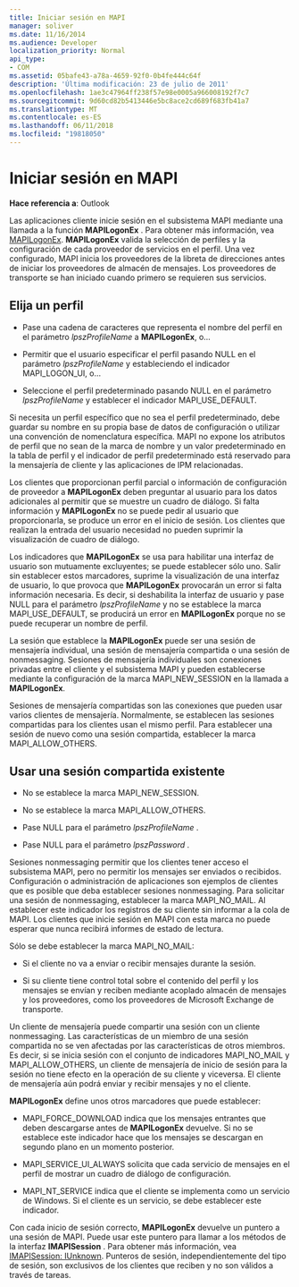 ```yaml
---
title: Iniciar sesión en MAPI
manager: soliver
ms.date: 11/16/2014
ms.audience: Developer
localization_priority: Normal
api_type:
- COM
ms.assetid: 05bafe43-a78a-4659-92f0-0b4fe444c64f
description: 'Última modificación: 23 de julio de 2011'
ms.openlocfilehash: 1ae3c47964ff238f57e98e0005a966008192f7c7
ms.sourcegitcommit: 9d60cd82b5413446e5bc8ace2cd689f683fb41a7
ms.translationtype: MT
ms.contentlocale: es-ES
ms.lasthandoff: 06/11/2018
ms.locfileid: "19818050"
---
```

# <a name="logging-on-to-mapi"></a>Iniciar sesión en MAPI
 
**Hace referencia a**: Outlook 
  
Las aplicaciones cliente inicie sesión en el subsistema MAPI mediante una llamada a la función **MAPILogonEx** . Para obtener más información, vea [MAPILogonEx](mapilogonex.md). **MAPILogonEx** valida la selección de perfiles y la configuración de cada proveedor de servicios en el perfil. Una vez configurado, MAPI inicia los proveedores de la libreta de direcciones antes de iniciar los proveedores de almacén de mensajes. Los proveedores de transporte se han iniciado cuando primero se requieren sus servicios. 
  
## <a name="choose-a-profile"></a>Elija un perfil
  
- Pase una cadena de caracteres que representa el nombre del perfil en el parámetro _lpszProfileName_ a **MAPILogonEx**, o...
    
- Permitir que el usuario especificar el perfil pasando NULL en el parámetro _lpszProfileName_ y estableciendo el indicador MAPI_LOGON_UI, o... 

- Seleccione el perfil predeterminado pasando NULL en el parámetro _lpszProfileName_ y establecer el indicador MAPI_USE_DEFAULT. 
    
Si necesita un perfil específico que no sea el perfil predeterminado, debe guardar su nombre en su propia base de datos de configuración o utilizar una convención de nomenclatura específica. MAPI no expone los atributos de perfil que no sean de la marca de nombre y un valor predeterminado en la tabla de perfil y el indicador de perfil predeterminado está reservado para la mensajería de cliente y las aplicaciones de IPM relacionadas.
  
Los clientes que proporcionan perfil parcial o información de configuración de proveedor a **MAPILogonEx** deben preguntar al usuario para los datos adicionales al permitir que se muestre un cuadro de diálogo. Si falta información y **MAPILogonEx** no se puede pedir al usuario que proporcionarla, se produce un error en el inicio de sesión. Los clientes que realizan la entrada del usuario necesidad no pueden suprimir la visualización de cuadro de diálogo. 
  
Los indicadores que **MAPILogonEx** se usa para habilitar una interfaz de usuario son mutuamente excluyentes; se puede establecer sólo uno. Salir sin establecer estos marcadores, suprime la visualización de una interfaz de usuario, lo que provoca que **MAPILogonEx** provocarán un error si falta información necesaria. Es decir, si deshabilita la interfaz de usuario y pase NULL para el parámetro _lpszProfileName_ y no se establece la marca MAPI_USE_DEFAULT, se producirá un error en **MAPILogonEx** porque no se puede recuperar un nombre de perfil. 
  
La sesión que establece la **MAPILogonEx** puede ser una sesión de mensajería individual, una sesión de mensajería compartida o una sesión de nonmessaging. Sesiones de mensajería individuales son conexiones privadas entre el cliente y el subsistema MAPI y pueden establecerse mediante la configuración de la marca MAPI_NEW_SESSION en la llamada a **MAPILogonEx**.
  
Sesiones de mensajería compartidas son las conexiones que pueden usar varios clientes de mensajería. Normalmente, se establecen las sesiones compartidas para los clientes usan el mismo perfil. Para establecer una sesión de nuevo como una sesión compartida, establecer la marca MAPI_ALLOW_OTHERS. 
  
## <a name="use-an-existing-shared-session"></a>Usar una sesión compartida existente
  
- No se establece la marca MAPI_NEW_SESSION.
    
- No se establece la marca MAPI_ALLOW_OTHERS.
    
- Pase NULL para el parámetro _lpszProfileName_ . 
    
- Pase NULL para el parámetro _lpszPassword_ . 
    
Sesiones nonmessaging permitir que los clientes tener acceso el subsistema MAPI, pero no permitir los mensajes ser enviados o recibidos. Configuración o administración de aplicaciones son ejemplos de clientes que es posible que deba establecer sesiones nonmessaging. Para solicitar una sesión de nonmessaging, establecer la marca MAPI_NO_MAIL. Al establecer este indicador los registros de su cliente sin informar a la cola de MAPI. Los clientes que inicie sesión en MAPI con esta marca no puede esperar que nunca recibirá informes de estado de lectura.
  
Sólo se debe establecer la marca MAPI_NO_MAIL:
  
- Si el cliente no va a enviar o recibir mensajes durante la sesión.
    
- Si su cliente tiene control total sobre el contenido del perfil y los mensajes se envían y reciben mediante acoplado almacén de mensajes y los proveedores, como los proveedores de Microsoft Exchange de transporte.
    
Un cliente de mensajería puede compartir una sesión con un cliente nonmessaging. Las características de un miembro de una sesión compartida no se ven afectadas por las características de otros miembros. Es decir, si se inicia sesión con el conjunto de indicadores MAPI_NO_MAIL y MAPI_ALLOW_OTHERS, un cliente de mensajería de inicio de sesión para la sesión no tiene efecto en la operación de su cliente y viceversa. El cliente de mensajería aún podrá enviar y recibir mensajes y no el cliente.
  
**MAPILogonEx** define unos otros marcadores que puede establecer: 
  
- MAPI_FORCE_DOWNLOAD indica que los mensajes entrantes que deben descargarse antes de **MAPILogonEx** devuelve. Si no se establece este indicador hace que los mensajes se descargan en segundo plano en un momento posterior. 
    
- MAPI_SERVICE_UI_ALWAYS solicita que cada servicio de mensajes en el perfil de mostrar un cuadro de diálogo de configuración.
    
- MAPI_NT_SERVICE indica que el cliente se implementa como un servicio de Windows. Si el cliente es un servicio, se debe establecer este indicador.
    
Con cada inicio de sesión correcto, **MAPILogonEx** devuelve un puntero a una sesión de MAPI. Puede usar este puntero para llamar a los métodos de la interfaz **IMAPISession** . Para obtener más información, vea [IMAPISession: IUnknown](imapisessioniunknown.md). Punteros de sesión, independientemente del tipo de sesión, son exclusivos de los clientes que reciben y no son válidos a través de tareas.
  


